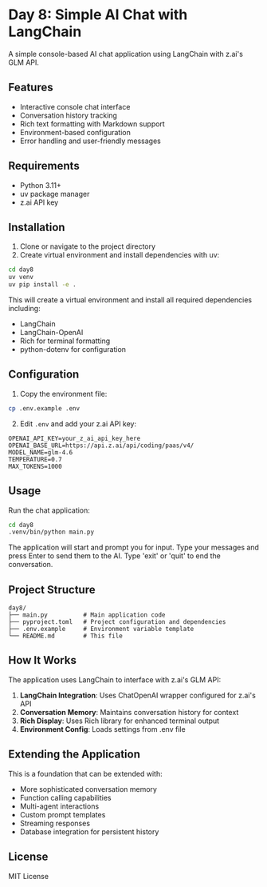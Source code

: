 # Day 8: Simple AI Chat with LangChain

A simple console-based AI chat application using LangChain with z.ai's GLM API.

## Features

- Interactive console chat interface
- Conversation history tracking
- Rich text formatting with Markdown support
- Environment-based configuration
- Error handling and user-friendly messages

## Requirements

- Python 3.11+
- uv package manager
- z.ai API key

## Installation

1. Clone or navigate to the project directory
2. Create virtual environment and install dependencies with uv:

```bash
cd day8
uv venv
uv pip install -e .
```

This will create a virtual environment and install all required dependencies including:
- LangChain
- LangChain-OpenAI
- Rich for terminal formatting
- python-dotenv for configuration

## Configuration

1. Copy the environment file:

```bash
cp .env.example .env
```

2. Edit `.env` and add your z.ai API key:

```env
OPENAI_API_KEY=your_z_ai_api_key_here
OPENAI_BASE_URL=https://api.z.ai/api/coding/paas/v4/
MODEL_NAME=glm-4.6
TEMPERATURE=0.7
MAX_TOKENS=1000
```

## Usage

Run the chat application:

```bash
cd day8
.venv/bin/python main.py
```

The application will start and prompt you for input. Type your messages and press Enter to send them to the AI. Type 'exit' or 'quit' to end the conversation.

## Project Structure

```
day8/
├── main.py          # Main application code
├── pyproject.toml   # Project configuration and dependencies
├── .env.example     # Environment variable template
└── README.md        # This file
```

## How It Works

The application uses LangChain to interface with z.ai's GLM API:

1. **LangChain Integration**: Uses ChatOpenAI wrapper configured for z.ai's API
2. **Conversation Memory**: Maintains conversation history for context
3. **Rich Display**: Uses Rich library for enhanced terminal output
4. **Environment Config**: Loads settings from .env file

## Extending the Application

This is a foundation that can be extended with:
- More sophisticated conversation memory
- Function calling capabilities
- Multi-agent interactions
- Custom prompt templates
- Streaming responses
- Database integration for persistent history

## License

MIT License